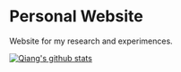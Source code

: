# Personal Website
Website for my research and experimences.

<!--
### Hi there 👋

**QIANG** is a ✨ _special_ ✨ repository because its `README.md` (this file) appears on your GitHub profile.

Here are some ideas to get you started:

- 🔭 I’m currently working on Computer Vision Project on Zürich Startup PayLuft
- 🌱 I’m currently learning to be Full-Stack Engineer 
- 👯 I’m looking to collaborate on ML/CV Science for Good Open Source projects 
- 🤔 I’m looking for help with CV in Base detection or segmentation 
- 📫 How to reach me: qiang.li@rwth-aachen.de 
- ⚡ Fun fact: if you wanna "leetcode" with me, free feel to connect
-->

[![Qiang's github stats](https://github-readme-stats.vercel.app/api?username=Johnny-liqiang&show_icons=true)](https://github.com/Johnny-liqiang/)
